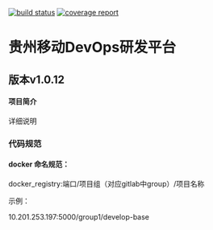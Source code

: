 [![build status](https://code.dev.gz.cmcc/develop-base/develop-base/badges/dev/build.svg)](https://code.dev.gz.cmcc/develop-base/develop-base/commits/dev)
[![coverage report](https://code.dev.gz.cmcc/develop-base/develop-base/badges/dev/coverage.svg)](https://code.dev.gz.cmcc/develop-base/develop-base/commits/dev)

# 贵州移动DevOps研发平台

## 版本v1.0.12

####  项目简介


详细说明



### 代码规范
#### docker 命名规范：

docker_registry:端口/项目组（对应gitlab中group）/项目名称

示例：

10.201.253.197:5000/group1/develop-base    

 